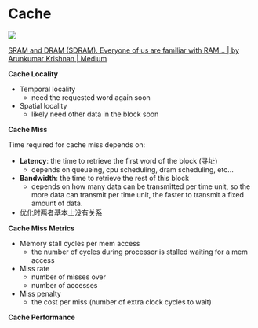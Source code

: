 # Cache

<img src="https://miro.medium.com/max/795/1*BE7wrx1HjlHiTBULXnAiUA.png">

[SRAM and DRAM (SDRAM). Everyone of us are familiar with RAM… | by Arunkumar Krishnan | Medium](https://medium.com/@emailarunkumar/sram-and-dram-sdram-9b6d01f09eb7)



**Cache Locality**

* Temporal locality 
    * need the requested word again soon
* Spatial locality
    * likely need other data in the block soon



**Cache Miss**

Time required for cache miss depends on: 

* **Latency**: the time to retrieve the first word of the block (寻址)
    * depends on queueing, cpu scheduling, dram scheduling, etc…
* **Bandwidth**: the time to retrieve the rest of this block
    * depends on how many data can be transmitted per time unit, so the more data can transmit per time unit, the faster to transmit a fixed amount of data.
* 优化时两者基本上没有关系



**Cache Miss Metrics**

* Memory stall cycles per mem access
    * the number of cycles during processor is stalled waiting for a mem access
* Miss rate
    * number of misses over 
    * number of accesses
* Miss penalty
    * the cost per miss (number of extra clock cycles to wait)



**Cache Performance**